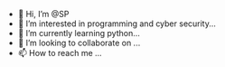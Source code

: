 - 👋 Hi, I’m @SP
- 👀 I’m interested in programming and cyber security...
- 🌱 I’m currently learning python...
- 💞️ I’m looking to collaborate on ...
- 📫 How to reach me ...

<!---
S-P7/S-P7 is a ✨ special ✨ repository because its `README.md` (this file) appears on your GitHub profile.
You can click the Preview link to take a look at your changes.
--->

